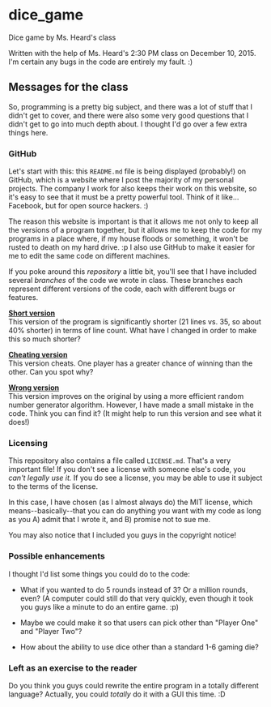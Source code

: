 # dice_game
Dice game by Ms. Heard's class

Written with the help of Ms. Heard's 2:30 PM class on December 10, 2015. I'm certain any bugs in the code are entirely my fault. :)

## Messages for the class
So, programming is a pretty big subject, and there was a lot of stuff that I didn't get to cover, and there were also some very good questions that I didn't get to go into much depth about. I thought I'd go over a few extra things here.

### GitHub
Let's start with this: this `README.md` file is being displayed (probably!) on GitHub, which is a website where I post the majority of my personal projects. The company I work for also keeps their work on this website, so it's easy to see that it must be a pretty powerful tool. Think of it like... Facebook, but for open source hackers. :)

The reason this website is important is that it allows me not only to keep all the versions of a program together, but it allows me to keep the code for my programs in a place where, if my house floods or something, it won't be rusted to death on my hard drive. :p I also use GitHub to make it easier for me to edit the same code on different machines.

If you poke around this *repository* a little bit, you'll see that I have included several *branches* of the code we wrote in class. These branches each represent different versions of the code, each with different bugs or features.

**[Short version][short]**  
This version of the program is significantly shorter (21 lines vs. 35, so about 40% shorter) in terms of line count. What have I changed in order to make this so much shorter?

**[Cheating version][cheat]**  
This version cheats. One player has a greater chance of winning than the other. Can you spot why?

**[Wrong version][wrong]**  
This version improves on the original by using a more efficient random number generator algorithm. However, I have made a small mistake in the code. Think you can find it? (It might help to run this version and see what it does!)

### Licensing
This repository also contains a file called `LICENSE.md`. That's a very important file! If you don't see a license with someone else's code, you *can't legally use it.* If you do see a license, you may be able to use it subject to the terms of the license.

In this case, I have chosen (as I almost always do) the MIT license, which means--basically--that you can do anything you want with my code as long as you A) admit that I wrote it, and B) promise not to sue me.

You may also notice that I included you guys in the copyright notice!

### Possible enhancements
I thought I'd list some things you could do to the code:

- What if you wanted to do 5 rounds instead of 3? Or a million rounds, even? (A computer could still do that very quickly, even though it took you guys like a minute to do an entire game. :p)

- Maybe we could make it so that users can pick other than "Player One" and "Player Two"?

- How about the ability to use dice other than a standard 1-6 gaming die?

### Left as an exercise to the reader
Do you think you guys could rewrite the entire program in a totally different language? Actually, you could *totally* do it with a GUI this time. :D

[short]:https://github.com/archer884/dice_game/tree/short-version
[cheat]:https://github.com/archer884/dice_game/tree/cheating-version
[wrong]:https://github.com/archer884/dice_game/tree/wrong-version
